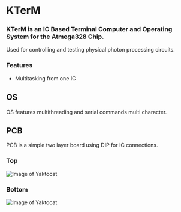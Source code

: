 # KTerM

### KTerM is an IC Based Terminal Computer and Operating System for the Atmega328 Chip.
Used for controlling and testing physical photon processing circuits.

### Features
- Multitasking from one IC

## OS
OS features multithreading and serial commands multi character.

## PCB
PCB is a simple two layer board using DIP for IC connections.

### Top
![Image of Yaktocat](https://644db4de3505c40a0444-327723bce298e3ff5813fb42baeefbaa.ssl.cf1.rackcdn.com/fa40df1d852460da3cc9e979f2d28991.png)
### Bottom
![Image of Yaktocat](https://644db4de3505c40a0444-327723bce298e3ff5813fb42baeefbaa.ssl.cf1.rackcdn.com/d0395d8fe62e5baf61dd5810f02d9df5.png)

